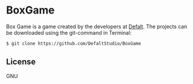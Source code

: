 # BoxGame
Box Game is a game created by the developers at [Defalt].
The projects can be downloaded using the git-command in Terminal:
```sh
$ git clone https://github.com/DefaltStudio/BoxGame
```

License
----
GNU

[Defalt]:http://www.defalt.net/